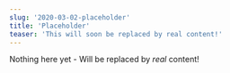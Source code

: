 ```yaml
---
slug: '2020-03-02-placeholder'
title: 'Placeholder'
teaser: 'This will soon be replaced by real content!'
---
```


Nothing here yet - Will be replaced by *real* content!